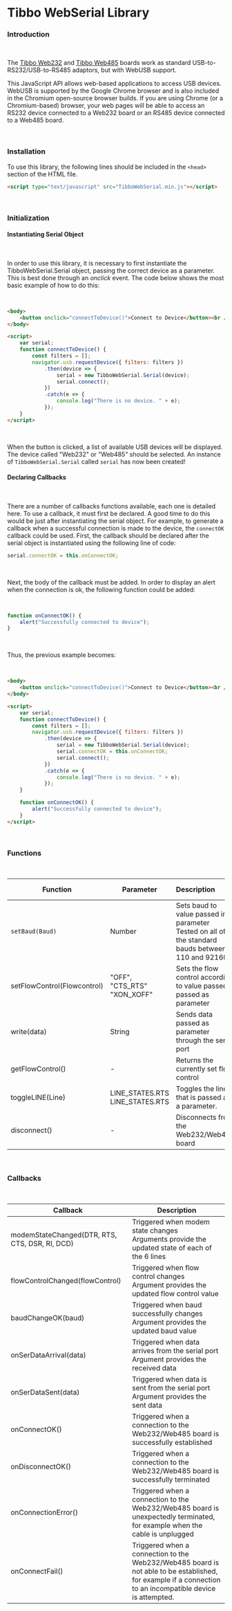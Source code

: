 # Tibbo WebSerial Library



### Introduction

<br />

The [Tibbo Web232](https://tibbo.com/store/webserial/web232.html) and [Tibbo Web485](https://tibbo.com/store/webserial/web485.html) boards work as standard USB-to-RS232/USB-to-RS485 adaptors, but with WebUSB support.

This JavaScript API allows web-based applications to access USB devices. WebUSB is supported by the Google Chrome browser and is also included in the Chromium open-source browser builds. If you are using Chrome (or a Chromium-based) browser, your web pages will be able to access an RS232 device connected to a Web232 board or an RS485 device connected to a Web485 board.

<br />

### Installation

To use this library, the following lines should be included in the `<head>` section of the HTML file.

```html
<script type="text/javascript" src="TibboWebSerial.min.js"></script>
```

<br />

### Initialization 

#### Instantiating Serial Object

<br />

In order to use this library, it is necessary to first instantiate the TibboWebSerial.Serial object, passing the correct device as a parameter. This is best done through an *onclick* event. The code below shows the most basic example of how to do this:

<br />

```html
<body>
    <button onclick="connectToDevice()">Connect to Device</button><br /><br />
</body>

<script>
    var serial;
    function connectToDevice() {
        const filters = [];
        navigator.usb.requestDevice({ filters: filters })
            .then(device => {
                serial = new TibboWebSerial.Serial(device);
                serial.connect();
            })
            .catch(e => {
                console.log("There is no device. " + e);
            });
    }
</script>
```

<br />

When the button is clicked, a list of available USB devices will be displayed. The device called "Web232" or "Web485" should be selected. An instance of `TibboWebSerial.Serial` called `serial` has now been created!

#### Declaring Callbacks

<br />

There are a number of callbacks functions available, each one is detailed here. To use a callback, it must first be declared. A good time to do this would be just after instantiating the serial object. For example, to generate a callback when a successful connection is made to the device, the `connectOK` callback could be used. First, the callback should be declared after the serial object is instantiated using the following line of code:

```javascript
serial.connectOK = this.onConnectOK;
```

<br />

Next, the body of the callback must be added. In order to display an alert when the connection is ok, the following function could be added:

<br />

```javascript
function onConnectOK() {
	alert("Successfully connected to device");
}
```

<br />

Thus, the previous example becomes:

<br />

```html
<body>
    <button onclick="connectToDevice()">Connect to Device</button><br /><br />
</body>

<script>
    var serial;
    function connectToDevice() {
        const filters = [];
        navigator.usb.requestDevice({ filters: filters })
            .then(device => {
                serial = new TibboWebSerial.Serial(device);
                serial.connectOK = this.onConnectOK;
                serial.connect();
            })
            .catch(e => {
                console.log("There is no device. " + e);
            });
    }

    function onConnectOK() {
        alert("Successfully connected to device");
    }
</script>
```

<br />

### Functions

<br />

| Function                    | Parameter                             | Description                                                  | Return Value                          |
| --------------------------- | ------------------------------------- | :----------------------------------------------------------- | ------------------------------------- |
| `setBaud(Baud)`             | Number                                | Sets baud to value passed in parameter<br />Tested on all of the standard bauds between 110 and 921600. | -                                     |
| setFlowControl(Flowcontrol) | "OFF",<br />"CTS_RTS"<br />"XON_XOFF" | Sets the flow control according to value passed passed as parameter | -                                     |
| write(data)                 | String                                | Sends data passed as parameter through the serial port       | -                                     |
| getFlowControl()            | -                                     | Returns the currently set flow control                       | "OFF",<br />"CTS_RTS"<br />"XON_XOFF" |
| toggleLINE(Line)            | LINE_STATES.RTS<br />LINE_STATES.RTS  | Toggles the line that is passed as  a parameter.             | -                                     |
| disconnect()                | -                                     | Disconnects from the Web232/Web485 board                            |                                       |

<br />

### Callbacks

<br />

| Callback                                       | Description                                                  |
| ---------------------------------------------- | ------------------------------------------------------------ |
| modemStateChanged(DTR, RTS, CTS, DSR, RI, DCD) | Triggered when modem state changes<br />Arguments provide the updated state of each of the 6 lines |
| flowControlChanged(flowControl)                | Triggered when flow control changes<br />Argument provides the updated flow control value |
| baudChangeOK(baud)                             | Triggered when baud successfully changes<br />Argument provides the updated baud value |
| onSerDataArrival(data)                         | Triggered when data arrives from the serial port<br />Argument provides the received data |
| onSerDataSent(data)                            | Triggered when data is sent from the serial port<br />Argument provides the sent data |
| onConnectOK()                                  | Triggered when a connection to the Web232/Web485 board is successfully established |
| onDisconnectOK()                               | Triggered when a connection to the Web232/Web485 board is successfully terminated |
| onConnectionError()                            | Triggered when a connection to the Web232/Web485 board is unexpectedly terminated, for example when the cable is unplugged |
| onConnectFail()                                | Triggered when a connection to the Web232/Web485 board is not able to be established, for example if a connection to an incompatible device is attempted. |

